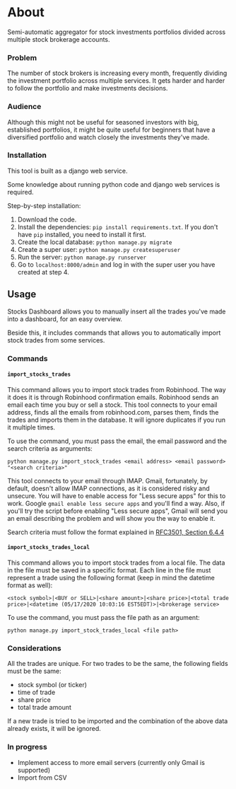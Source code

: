 # About
Semi-automatic aggregator for stock investments portfolios divided across multiple stock brokerage accounts.

### Problem
The number of stock brokers is increasing every month, 
frequently dividing the investment portfolio across multiple services.
It gets harder and harder to follow the portfolio and make investments decisions.

### Audience
Although this might not be useful for seasoned investors with big, established portfolios,
it might be quite useful for beginners that have a diversified portfolio
and watch closely the investments they've made.

### Installation
This tool is built as a django web service.

Some knowledge about running python code and django web services is required.

Step-by-step installation:
1. Download the code. 
2. Install the dependencies: `pip install requirements.txt`. If you don't have `pip` installed, you need to install it first.
3. Create the local database: `python manage.py migrate`
4. Create a super user: `python manage.py createsuperuser`
5. Run the server: `python manage.py runserver`
6. Go to `localhost:8000/admin` and log in with the super user you have created at step 4.

## Usage
Stocks Dashboard allows you to manually insert all the trades you've made into a dashboard, for an easy overview.

Beside this, it includes commands that allows you to automatically import stock trades from some services.

### Commands
#### `import_stocks_trades` 
This command allows you to import stock trades from Robinhood.
The way it does it is through Robinhood confirmation emails.
Robinhood sends an email each time you buy or sell a stock.
This tool connects to your email address, finds all the emails from robinhood.com, parses them,
finds the trades and imports them in the database. It will ignore duplicates if you run it multiple times.

To use the command, you must pass the email, the email password and the search criteria as arguments:

`python manage.py import_stock_trades <email address> <email password> "<search criteria>"`

This tool connects to your email through IMAP. Gmail, fortunately, by default, doesn't allow IMAP connections,
as it is considered risky and unsecure. You will have to enable access for "Less secure apps" for this to work.
Google `gmail enable less secure apps` and you'll find a way. Also, if you'll try the script before
enabling "Less secure apps", Gmail will send you an email describing the problem and will show you the way to enable it.

Search criteria must follow the format explained in [RFC3501, Section 6.4.4](https://tools.ietf.org/html/rfc3501#section-6.4.4)

#### `import_stocks_trades_local`
This command allows you to import stock trades from a local file.
The data in the file must be saved in a specific format.
Each line in the file must represent a trade using the following format (keep in mind the datetime format as well):

`<stock symbol>|<BUY or SELL>|<share amount>|<share price>|<total trade price>|<datetime (05/17/2020 10:03:16 EST5EDT)>|<brokerage service>`

To use the command, you must pass the file path as an argument:

`python manage.py import_stock_trades_local <file path>`

### Considerations
All the trades are unique. For two trades to be the same, the following fields must be the same:
- stock symbol (or ticker)
- time of trade
- share price
- total trade amount

If a new trade is tried to be imported and the combination of the above data already exists, it will be ignored. 

### In progress
- Implement access to more email servers (currently only Gmail is supported) 
- Import from CSV
